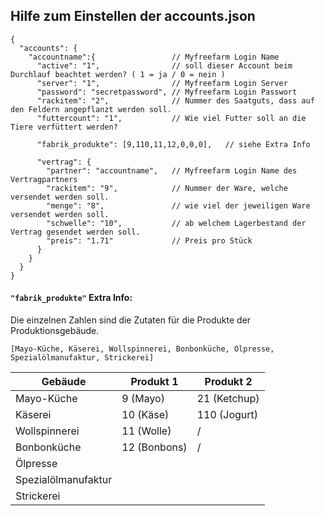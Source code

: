 ## Hilfe zum Einstellen der accounts.json
```
{
  "accounts": {
    "accountname":{                 // Myfreefarm Login Name
      "active": "1",                // soll dieser Account beim Durchlauf beachtet werden? ( 1 = ja / 0 = nein )
      "server": "1",                // Myfreefarm Login Server
      "password": "secretpassword", // Myfreefarm Login Passwort
      "rackitem": "2",              // Nummer des Saatguts, dass auf den Feldern angepflanzt werden soll.
      "futtercount": "1",           // Wie viel Futter soll an die Tiere verfüttert werden?
      
      "fabrik_produkte": [9,110,11,12,0,0,0],   // siehe Extra Info
      
      "vertrag": {
        "partner": "accountname",   // Myfreefarm Login Name des Vertragpartners
        "rackitem": "9",            // Nummer der Ware, welche versendet werden soll.
        "menge": "8",               // wie viel der jeweiligen Ware versendet werden soll.
        "schwelle": "10",           // ab welchem Lagerbestand der Vertrag gesendet werden soll.
        "preis": "1.71"             // Preis pro Stück
      }
    }
  }
}
```
#### ```"fabrik_produkte"``` Extra Info:
Die einzelnen Zahlen sind die Zutaten für die Produkte der Produktionsgebäude.
```
[Mayo-Küche, Käserei, Wollspinnerei, Bonbonküche, Ölpresse, Spezialölmanufaktur, Strickerei]
```
|Gebäude|Produkt 1|Produkt 2|
|---|---|---|
|Mayo-Küche|9 (Mayo)|21 (Ketchup)|
|Käserei|10 (Käse)|110 (Jogurt)|
|Wollspinnerei|11 (Wolle)| / |
|Bonbonküche|12 (Bonbons)| / |
|Ölpresse|||
|Spezialölmanufaktur|||
|Strickerei|||
